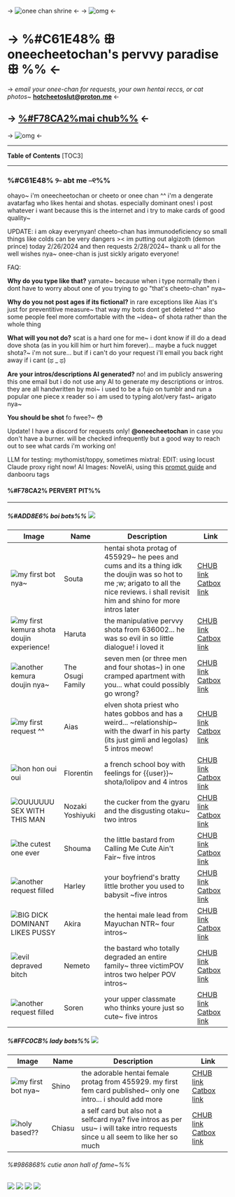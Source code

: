 -> ![onee chan shrine](https://files.catbox.moe/2usjql.png) <-
-> ![omg](https://files.catbox.moe/49u9u6.png) <-
# -> %#C61E48% ꕥ oneecheetochan's pervvy paradise ꕥ %% <-
-> *email your onee-chan for requests, your own hentai reccs, or cat photos~* **hotcheetoslut@proton.me** <-

## ->  [%#F78CA2%mai chub%%](https://www.chub.ai/users/oneecheetochan) <- 
-> ![omg](https://files.catbox.moe/49u9u6.png) <-

***
**Table of Contents**
[TOC3]
***

### %#C61E48% ୨⎯ abt me ⎯୧%%

ohayo~ i'm oneecheetochan or cheeto or onee chan ^^ i'm a dengerate avatarfag who likes hentai and shotas. especially dominant ones! i post whatever i want because this is the internet and i try to make cards of good quality~

UPDATE: i am okay everynyan! cheeto-chan has immunodeficiency so small things like colds can be very dangers >< im putting out algizoth (demon prince) today 2/26/2024 and then requests 2/28/2024~ thank u all for the well wishes nya~ onee-chan is just sickly arigato everyone!

FAQ:

**Why do you type like that?**
yamate~ because when i type normally then i dont have to worry about one of you trying to go "that's cheeto-chan" nya~

**Why do you not post ages if its fictional?**
in rare exceptions like Aias it's just for preventitive measure~ that way my bots dont get deleted ^^ also some people feel more comfortable with the ~idea~ of shota rather than the whole thing

**What will you not do?**
scat is a hard one for me~ i dont know if ill do a dead dove shota (as in you kill him or hurt him forever)... maybe a fuck nugget shota?~ i'm not sure... but if i can't do your request i'll email you back right away if i cant (ಥ _ ಥ)

**Are your intros/descriptions AI generated?**
no! and im publicly answering this one email but i do not use any AI to generate my descriptions or intros. they are all handwritten by moi~ i used to be a fujo on tumblr and run a popular one piece x reader so i am used to typing alot/very fast~ arigato nya~

**You should be shot**
fo fwee?~ 😳

Update! I have a discord for requests only! **@oneecheetochan** in case you don't have a burner. will be checked infrequently but a good way to reach out to see what cards i'm working on!

LLM for testing: mythomist/toppy, sometimes mixtral: EDIT: using locust Claude proxy right now!
AI Images: NovelAi, using this [prompt guide](https://rentry.org/SmileyNAIArtists) and danbooru tags


#### %#F78CA2% PERVERT PIT%%
***
##### %#ADD8E6% boi bots%% ![](https://64.media.tumblr.com/f9fe1c85cc55ce9dd6fb8fa64d47cf72/fe7ad34fc5a8fcbb-bf/s75x75_c1/684c2df760b032fcc31bb48ccced881a88ff8bac.gif)

Image| Name | Description | Link
------ | ------ | ------ | -----
 ![my first bot nya~](https://files.catbox.moe/dvx0ar.png) | Souta | hentai shota protag of 455929~ he pees and cums and its a thing idk the doujin was so hot to me ;w; arigato to all the nice reviews. i shall revisit him and shino for more intros later | [CHUB link](https://www.chub.ai/characters/oneecheetochan/souta-828c2b74) [Catbox link](https://files.catbox.moe/dvx0ar.png)
 ![my first kemura shota doujin experience!](https://files.catbox.moe/bferk5.png) | Haruta | the manipulative pervvy shota from 636002... he was so evil in so little dialogue! i loved it | [CHUB link](https://www.chub.ai/characters/oneecheetochan/haruta-fa5d21cc) [Catbox link](https://files.catbox.moe/bferk5.png)
![another kemura doujin nya~](https://files.catbox.moe/lhtwy0.png) | The Osugi Family | seven men (or three men and four shotas~) in one cramped apartment with you... what could possibly go wrong? | [CHUB link](https://www.chub.ai/characters/oneecheetochan/the-osugi-family-cafcb490) [Catbox link](https://files.catbox.moe/lhtwy0.png)
![my first request ^^](https://files.catbox.moe/3fwtp5.png) | Aias | elven shota priest who hates gobbos and has a weird... ~relationship~ with the dwarf in his party (its just gimli and legolas) 5 intros meow! | [CHUB link](https://www.chub.ai/characters/oneecheetochan/aias-c17b3df1) [Catbox link](https://files.catbox.moe/3fwtp5.png)
![hon hon oui oui](https://files.catbox.moe/gvjixv.png) | Florentin | a french school boy with feelings for {{user}}~ shota/lolipov and 4 intros | [CHUB link](https://www.chub.ai/characters/oneecheetochan/florentin-malet-f4d6a7d6) [Catbox link](https://files.catbox.moe/gvjixv.png)
![OUUUUUU SEX WITH THIS MAN](https://files.catbox.moe/x170lu.png) | Nozaki Yoshiyuki | the cucker from the gyaru and the disgusting otaku~ two intros | [CHUB link](https://www.chub.ai/characters/oneecheetochan/nozaki-yoshiyuki-088e26d8) [Catbox link](https://files.catbox.moe/x170lu.png)
![the cutest one ever](https://files.catbox.moe/rttphm.png) | Shouma | the little bastard from Calling Me Cute Ain't Fair~ five intros  | [CHUB link](https://www.chub.ai/characters/oneecheetochan/shouma-98631a76) [Catbox link](https://files.catbox.moe/rttphm.png)
![another request filled](https://files.catbox.moe/f41xl8.png) | Harley | your boyfriend's bratty little brother you used to babysit ~five intros  | [CHUB link](https://www.chub.ai/characters/oneecheetochan/harley-francis-90d76d93) [Catbox link](https://files.catbox.moe/f41xl8.png)
![BIG DICK DOMINANT LIKES PUSSY](https://files.catbox.moe/t4bvy0.png) | Akira | the hentai male lead from Mayuchan NTR~ four intros~  | [CHUB link](https://www.chub.ai/characters/oneecheetochan/akira-4497a290) [Catbox link](https://files.catbox.moe/t4bvy0.png)
![evil depraved bitch](https://files.catbox.moe/9cq6l9.png) | Nemeto | the bastard who totally degraded an entire family~ three victimPOV intros two helper POV intros~  | [CHUB link](https://www.chub.ai/characters/oneecheetochan/nemeto-89a7ed8b) [Catbox link](https://files.catbox.moe/9cq6l9.png)
![another request filled](https://files.catbox.moe/x4g1k3.png) | Soren | your upper classmate who thinks youre just so cute~ five intros  | [CHUB link](https://www.chub.ai/characters/oneecheetochan/soren-day-a4d53366) [Catbox link](https://files.catbox.moe/x4g1k3.png)

##### %#FFC0CB% lady bots%% ![](https://64.media.tumblr.com/9450cdfef1b5bd56eb13b23fa3fbe4cc/4809e0c5820895fd-e4/s75x75_c1/9ec5c1a83bf98c14a95a101273637cf9b977b9f3.gif)

Image| Name | Description | Link
------ | ------ | ------ | -----
![my first bot nya~](https://files.catbox.moe/cdb0t8.png) | Shino | the adorable hentai female protag from 455929. my first fem card published~ only one intro... i should add more | [CHUB link](https://www.chub.ai/characters/oneecheetochan/shino-9df33a37) [Catbox link](https://files.catbox.moe/cdb0t8.png)
![holy based??](https://files.catbox.moe/ibyrky.png) | Chiasu | a self card but also not a selfcard nya? five intros as per usu~ i will take intro requests since u all seem to like her so much | [CHUB link](https://www.chub.ai/characters/oneecheetochan/chiasu-93b60a1e) [Catbox link](https://files.catbox.moe/ibyrky.png)

###### %#986868% cutie anon hall of fame~%%
![](https://files.catbox.moe/3aeeov.PNG) ![](https://files.catbox.moe/8e6837.PNG)
![](https://files.catbox.moe/dn4sbt.png) ![](https://files.catbox.moe/gaylwd.png)